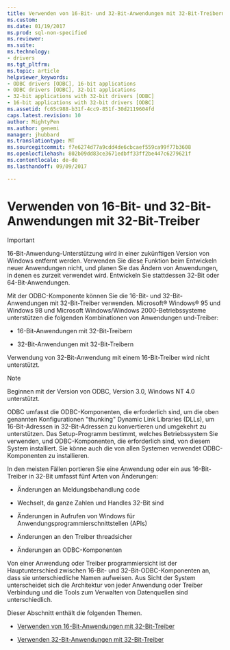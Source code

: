 ```yaml
---
title: Verwenden von 16-Bit- und 32-Bit-Anwendungen mit 32-Bit-Treibern | Microsoft Docs
ms.custom: 
ms.date: 01/19/2017
ms.prod: sql-non-specified
ms.reviewer: 
ms.suite: 
ms.technology:
- drivers
ms.tgt_pltfrm: 
ms.topic: article
helpviewer_keywords:
- ODBC drivers [ODBC], 16-bit applications
- ODBC drivers [ODBC], 32-bit applications
- 32-bit applications with 32-bit drivers [ODBC]
- 16-bit applications with 32-bit drivers [ODBC]
ms.assetid: fc65c988-b31f-4cc9-851f-30d2119604fd
caps.latest.revision: 10
author: MightyPen
ms.author: genemi
manager: jhubbard
ms.translationtype: MT
ms.sourcegitcommit: f7e6274d77a9cdd4de6cbcaef559ca99f77b3608
ms.openlocfilehash: 802b09dd83ce3671edbff33ff2be447c6279621f
ms.contentlocale: de-de
ms.lasthandoff: 09/09/2017

---
```

# <a name="using-16-bit-and-32-bit-applications-with-32-bit-drivers"></a>Verwenden von 16-Bit- und 32-Bit-Anwendungen mit 32-Bit-Treiber
> [!IMPORTANT]  
>  16-Bit-Anwendung-Unterstützung wird in einer zukünftigen Version von Windows entfernt werden. Verwenden Sie diese Funktion beim Entwickeln neuer Anwendungen nicht, und planen Sie das Ändern von Anwendungen, in denen es zurzeit verwendet wird. Entwickeln Sie stattdessen 32-Bit oder 64-Bit-Anwendungen.  
  
 Mit der ODBC-Komponente können Sie die 16-Bit- und 32-Bit-Anwendungen mit 32-Bit-Treiber verwenden. Microsoft® Windows® 95 und Windows 98 und Microsoft Windows/Windows 2000-Betriebssysteme unterstützen die folgenden Kombinationen von Anwendungen und-Treiber:  
  
-   16-Bit-Anwendungen mit 32-Bit-Treibern  
  
-   32-Bit-Anwendungen mit 32-Bit-Treibern  
  
 Verwendung von 32-Bit-Anwendung mit einem 16-Bit-Treiber wird nicht unterstützt.  
  
> [!NOTE]  
>  Beginnen mit der Version von ODBC, Version 3.0, Windows NT 4.0 unterstützt.  
  
 ODBC umfasst die ODBC-Komponenten, die erforderlich sind, um die oben genannten Konfigurationen "thunking" Dynamic Link Libraries (DLLs), um 16-Bit-Adressen in 32-Bit-Adressen zu konvertieren und umgekehrt zu unterstützen. Das Setup-Programm bestimmt, welches Betriebssystem Sie verwenden, und ODBC-Komponenten, die erforderlich sind, von diesem System installiert. Sie könne auch die von allen Systemen verwendet ODBC-Komponenten zu installieren.  
  
 In den meisten Fällen portieren Sie eine Anwendung oder ein aus 16-Bit-Treiber in 32-Bit umfasst fünf Arten von Änderungen:  
  
-   Änderungen an Meldungsbehandlung code  
  
-   Wechselt, da ganze Zahlen und Handles 32-Bit sind  
  
-   Änderungen in Aufrufen von Windows für Anwendungsprogrammierschnittstellen (APIs)  
  
-   Änderungen an den Treiber threadsicher  
  
-   Änderungen an ODBC-Komponenten  
  
 Von einer Anwendung oder Treiber programmiersicht ist der Hauptunterschied zwischen 16-Bit- und 32-Bit-ODBC-Komponenten an, dass sie unterschiedliche Namen aufweisen. Aus Sicht der System unterscheidet sich die Architektur von jeder Anwendung oder Treiber Verbindung und die Tools zum Verwalten von Datenquellen sind unterschiedlich.  
  
 Dieser Abschnitt enthält die folgenden Themen.  
  
-   [Verwenden von 16-Bit-Anwendungen mit 32-Bit-Treiber](../../odbc/microsoft/using-16-bit-applications-with-32-bit-drivers.md)  
  
-   [Verwenden 32-Bit-Anwendungen mit 32-Bit-Treiber](../../odbc/microsoft/using-32-bit-applications-with-32-bit-drivers.md)
